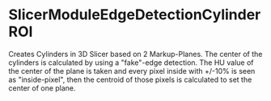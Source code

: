 # SlicerModuleEdgeDetectionCylinderROI
Creates Cylinders in 3D Slicer based on 2 Markup-Planes. The center of the cylinders is calculated by using a "fake"-edge detection. The HU value of the center of the plane is taken and every pixel inside with +/-10% is seen as "inside-pixel", then the centroid of those pixels is calculated to set the center of one plane.
